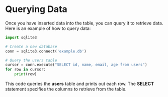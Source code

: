 # Querying Data
Once you have inserted data into the table, you can query it to retrieve data. Here is an example of how to query data:

```python
import sqlite3

# Create a new database
conn = sqlite3.connect('example.db')

# Query the users table
cursor = conn.execute("SELECT id, name, email, age from users")
for row in cursor:
    print(row)
```

This code queries the **users** table and prints out each row. The **SELECT** statement specifies the columns to retrieve from the table.

